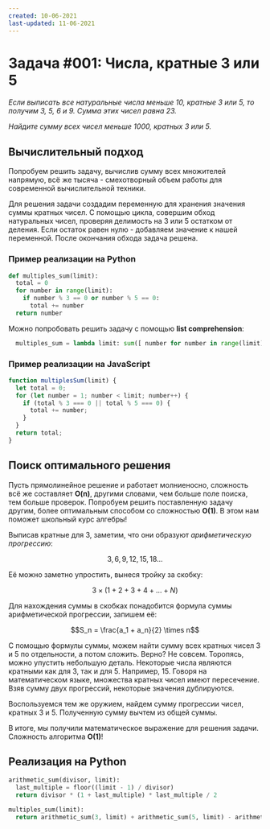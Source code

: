 ```yaml
---
created: 10-06-2021
last-updated: 11-06-2021
---
```


# Задача #001: Числа, кратные 3 или 5

*Если выписать все натуральные числа меньше 10, кратные 3 или 5, то получим 3, 5, 6 и 9. Сумма этих чисел равна 23.*

*Найдите сумму всех чисел меньше 1000, кратных 3 или 5.*

## Вычислительный подход

Попробуем решить задачу, вычислив сумму всех множителей напрямую, всё же тысяча - смехотворный объем работы для современной вычислительной техники.

Для решения задачи создадим переменную для хранения значения суммы кратных чисел. С помощью цикла, совершим обход натуральных чисел, проверяя делимость на 3 или 5 остатком от деления. Если остаток равен нулю - добавляем значение к нашей переменной. После окончания обхода задача решена.

### Пример реализации на Python

```python
def multiples_sum(limit):
  total = 0
  for number in range(limit):
    if number % 3 == 0 or number % 5 == 0:
      total += number
  return number
```

Можно попробовать решить задачу с помощью **list comprehension**:

```python
  multiples_sum = lambda limit: sum([ number for number in range(limit) if number % 3 == 0 or number % 5 == 0 ])
```

### Пример реализации на JavaScript

```js
function multiplesSum(limit) {
  let total = 0;
  for (let number = 1; number < limit; number++) {
    if (total % 3 === 0 || total % 5 === 0) {
      total += number;
    }
  }
  return total;
}
```

## Поиск оптимального решения

Пусть прямолинейное решение и работает молниеносно, сложность всё же составляет **O(n)**, другими словами, чем больше поле поиска, тем больше проверок. Попробуем решить поставленную задачу другим, более оптимальным способом со сложностью **O(1)**. В этом нам поможет школьный курс алгебры!

Выписав кратные для 3, заметим, что они образуют *арифметическую прогрессию*:

$$3, 6, 9, 12, 15, 18...$$

Её можно заметно упростить, вынеся тройку за скобку:

$$3 \times (1 + 2 + 3 + 4 + ... + N)$$

Для нахождения суммы в скобках понадобится формула суммы арифметической прогрессии, запишем её:

$$S_n = \frac{a_1 + a_n}{2} \times n$$

С помощью формулы суммы, можем найти сумму всех кратных чисел 3 и 5 по отдельности, а потом сложить. Верно? Не совсем. Торопясь, можно упустить небольшую деталь. Некоторые числа являются кратными как для 3, так и для 5. Например, 15. Говоря на математическом языке, множества кратных чисел имеют пересечение. Взяв сумму двух прогрессий, некоторые значения дублируются.

Воспользуемся тем же оружием, найдем сумму прогрессии чисел, кратных 3 и 5. Полученную сумму вычтем из общей суммы.

В итоге, мы получили математическое выражение для решения задачи. Сложность алгоритма **O(1)**!

## Реализация на Python

```python
arithmetic_sum(divisor, limit):
  last_multiple = floor((limit - 1) / divisor)
  return divisor * (1 + last_multiple) * last_multiple / 2

multiples_sum(limit):
  return arithmetic_sum(3, limit) + arithmetic_sum(5, limit) - arithmetic_sum(3 * 5, limit)
```
